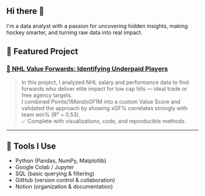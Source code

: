 ## Hi there 👋

I'm a data analyst with a passion for uncovering hidden insights, making hockey smarter, and turning raw data into real impact.



## 🏒 Featured Project

### [🔗 NHL Value Forwards: Identifying Underpaid Players](https://github.com/LysisVerum/nhl-underpaid-players)

> In this project, I analyzed NHL salary and performance data to find forwards who deliver elite impact for low cap hits — ideal trade or free agency targets.  
> I combined Points/$1M and xGF%/$1M into a custom Value Score and validated the approach by showing xGF% correlates strongly with team win% (R² = 0.53).  
> ✅ Complete with visualizations, code, and reproducible methods.

---

## 🔧 Tools I Use
- Python (Pandas, NumPy, Matplotlib)
- Google Colab / Jupyter
- SQL (basic querying & filtering)
- GitHub (version control & collaboration)
- Notion (organization & documentation)

<!--
**LysisVerum/LysisVerum** is a ✨ _special_ ✨ repository because its `README.md` (this file) appears on your GitHub profile.

Here are some ideas to get you started:

- 🔭 I’m currently working on ...
- 🌱 I’m currently learning ...
- 👯 I’m looking to collaborate on ...
- 🤔 I’m looking for help with ...
- 💬 Ask me about ...
- 📫 How to reach me: ...
- 😄 Pronouns: ...
- ⚡ Fun fact: ...
-->

